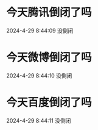 # 今天腾讯倒闭了吗

2024-4-29 8:44:09 没倒闭

# 今天微博倒闭了吗

2024-4-29 8:44:10 没倒闭

# 今天百度倒闭了吗

2024-4-29 8:44:11 没倒闭

